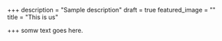 +++
description = "Sample description"
draft = true
featured_image = ""
title = "This is us"

+++
somw text goes here.